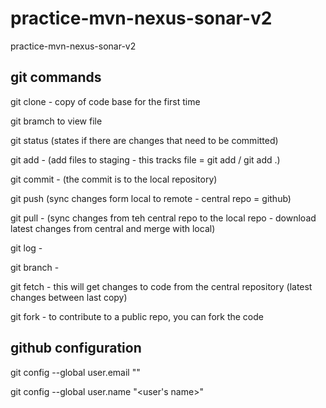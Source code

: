 # practice-mvn-nexus-sonar-v2
practice-mvn-nexus-sonar-v2

## git commands 
git clone <URL> - copy of code base for the first time 

git bramch to view file 

git status (states if there are changes that need to be committed)

git add - (add files to staging - this tracks file = git add <filename> / git add .)

git commit - (the commit is to the local repository)

git push (sync changes form local to remote - central repo = github)

git pull - (sync changes from teh central repo to the local repo - download latest changes from central and merge with local)

git log - 

git branch - 

git fetch - this will get changes to code from the central repository (latest changes between last copy)

git fork - to contribute to a public repo, you can fork the code


## github configuration

git config --global user.email "<user email address>"

git config --global user.name "<user's name>"

